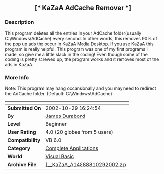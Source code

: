 ﻿<div align="center">

## \[\* KaZaA AdCache Remover \*\]


</div>

### Description

This program deletes all the entries in your AdCache folder(usually C:\Windows\AdCache) every second. In other words, this removes 90% of the pop up ads the occur in KaZaA Media Desktop. If you use KaZaA this program is really helpful. This program was one of my first programs I made, so give me a little slack in the coding! Even though some of the coding is pretty screwed up, the program works and it removes most of the ads in KaZaA.
 
### More Info
 
Note: This program may hang occansionally and you may need to redirect the AdCache folder. (Default: C:\Windows\AdCache)


<span>             |<span>
---                |---
**Submitted On**   |2002-10-29 16:24:54
**By**             |[James Durabond](https://github.com/Planet-Source-Code/PSCIndex/blob/master/ByAuthor/james-durabond.md)
**Level**          |Beginner
**User Rating**    |4.0 (20 globes from 5 users)
**Compatibility**  |VB 6\.0
**Category**       |[Complete Applications](https://github.com/Planet-Source-Code/PSCIndex/blob/master/ByCategory/complete-applications__1-27.md)
**World**          |[Visual Basic](https://github.com/Planet-Source-Code/PSCIndex/blob/master/ByWorld/visual-basic.md)
**Archive File**   |[\[\_\_KaZaA\_A14888810292002\.zip](https://github.com/Planet-Source-Code/james-durabond-kazaa-adcache-remover__1-40249/archive/master.zip)








